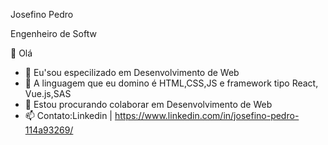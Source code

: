 Josefino Pedro

Engenheiro  de Softw

👋 Olá 
- 👀 Eu'sou especilizado em Desenvolvimento de Web
- 🌱 A linguagem que eu domino é HTML,CSS,JS e framework tipo React, Vue.js,SAS
- 💞️ Estou procurando colaborar em Desenvolvimento de Web
- 📫 Contato:Linkedin | https://www.linkedin.com/in/josefino-pedro-114a93269/

<!---
josefino-pedro-114a93269/josefino-pedro-114a93269 is a ✨ special ✨ repository because its `README.md` (this file) appears on your GitHub profile.
You can click the Preview link to take a look at your changes.
--->
